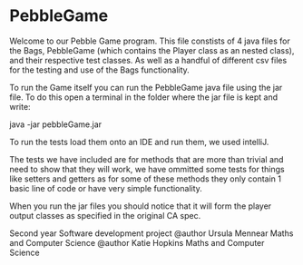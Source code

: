 # PebbleGame

Welcome to our Pebble Game program. This file constists of 4 java files for the Bags, PebbleGame (which contains the Player class as an nested class), and their respective test classes. As well as a handful of different csv files for the testing and use of the Bags functionality.

To run the Game itself you can run the PebbleGame java file using the jar file. To do this open a terminal in the folder where the jar file is kept and write:

java -jar pebbleGame.jar

To run the tests load them onto an IDE and run them, we used intelliJ.

The tests we have included are for methods that are more than trivial and need to show that they will work, we have ommitted some tests for things like setters and getters as for some of these methods they only contain 1 basic line of code or have very simple functionality.

When you run the jar files you should notice that it will form the player output classes as specified in the original CA spec.

Second year Software development project 
@author Ursula Mennear Maths and Computer Science
@author Katie Hopkins Maths and Computer Science


